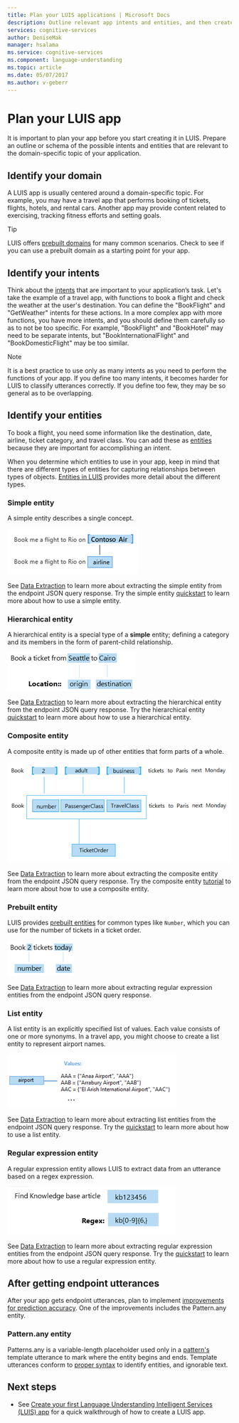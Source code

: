 ```yaml
---
title: Plan your LUIS applications | Microsoft Docs
description: Outline relevant app intents and entities, and then create your application plans in Language Understanding Intelligent Services (LUIS).
services: cognitive-services
author: DeniseMak
manager: hsalama
ms.service: cognitive-services
ms.component: language-understanding
ms.topic: article
ms.date: 05/07/2017
ms.author: v-geberr
---
```


# Plan your LUIS app

It is important to plan your app before you start creating it in LUIS. Prepare an outline or schema of the possible intents and entities that are relevant to the domain-specific topic of your application.  

## Identify your domain
A LUIS app is usually centered around a domain-specific topic.  For example, you may have a travel app that performs booking of tickets, flights, hotels, and rental cars. Another app may provide content related to exercising, tracking fitness efforts and setting goals. 

> [!TIP]
> LUIS offers [prebuilt domains](luis-how-to-use-prebuilt-domains.md) for many common scenarios.
> Check to see if you can use a prebuilt domain as a starting point for your app.

## Identify your intents
Think about the [intents](luis-concept-intent.md) that are important to your application’s task. Let's take the example of a travel app, with functions to book a flight and check the weather at the user's destination. You can define the "BookFlight" and "GetWeather" intents for these actions. In a more complex app with more functions, you have more intents, and you should define them carefully so as to not be too specific. For example, "BookFlight" and "BookHotel" may need to be separate intents, but "BookInternationalFlight" and "BookDomesticFlight" may be too similar.

> [!NOTE]
> It is a best practice to use only as many intents as you need to perform the functions of your app. If you define too many intents, it becomes harder for LUIS to classify utterances correctly. If you define too few, they may be so general as to be overlapping.


## Identify your entities
To book a flight, you need some information like the destination, date, airline, ticket category, and travel class. You can add these as [entities](luis-concept-entity-types.md) because they are important for accomplishing an intent. 

When you determine which entities to use in your app, keep in mind that there are different types of entities for capturing relationships between types of objects. [Entities in LUIS](luis-concept-entity-types.md) provides more detail about the different types.

### Simple entity
A simple entity describes a single concept.

![simple entity](./media/luis-plan-your-app/simple-entity.png)

See [Data Extraction](luis-concept-data-extraction.md#simple-entity-data) to learn more about extracting the simple entity from the endpoint JSON query response. Try the simple entity [quickstart](luis-quickstart-primary-and-secondary-data.md) to learn more about how to use a simple entity.

### Hierarchical entity
A hierarchical entity is a special type of a **simple** entity; defining a category and its members in the form of parent-child relationship.

![hierarchical entity](./media/luis-plan-your-app/hierarchical-entity.png)

See [Data Extraction](luis-concept-data-extraction.md#hierarchical-entity-data) to learn more about extracting the hierarchical entity from the endpoint JSON query response. Try the hierarchical entity [quickstart](luis-quickstart-intent-and-hier-entity.md) to learn more about how to use a hierarchical entity.

### Composite entity
A composite entity is made up of other entities that form parts of a whole. 

![composite entity](./media/luis-plan-your-app/composite-entity.png)

See [Data Extraction](luis-concept-data-extraction.md#composite-entity-data) to learn more about extracting the composite entity from the endpoint JSON query response. Try the composite entity [tutorial](luis-tutorial-composite-entity.md) to learn more about how to use a composite entity.

### Prebuilt entity
LUIS provides [prebuilt entities](Pre-builtEntities.md) for common types like `Number`, which you can use for the number of tickets in a ticket order.

![Number prebuilt entity](./media/luis-plan-your-app/number-entity.png)

See [Data Extraction](luis-concept-data-extraction.md#prebuilt-entity-data) to learn more about extracting regular expression entities from the endpoint JSON query response. 

### List entity 
A list entity is an explicitly specified list of values. Each value consists of one or more synonyms. In a travel app, you might choose to create a list entity to represent airport names.

![list entity](./media/luis-plan-your-app/list-entity.png)

See [Data Extraction](luis-concept-data-extraction.md#list-entity-data) to learn more about extracting list entities from the endpoint JSON query response. Try the [quickstart](luis-quickstart-intent-and-list-entity.md) to learn more about how to use a list entity.

### Regular expression entity
A regular expression entity allows LUIS to extract data from an utterance based on a regex expression.

![Regular expression entity](./media/luis-plan-your-app/regex-entity.png)

See [Data Extraction](luis-concept-data-extraction.md#regular-expression-entity-data) to learn more about extracting regular expression entities from the endpoint JSON query response. Try the [quickstart](luis-quickstart-intents-regex-entity.md) to learn more about how to use a regular expression entity.

## After getting endpoint utterances
After your app gets endpoint utterances, plan to implement [improvements for prediction accuracy](luis-concept-best-practices.md#improving-prediction-accuracy). One of the improvements includes the Pattern.any entity. 

### Pattern.any entity
Patterns.any is a variable-length placeholder used only in a [pattern's](luis-concept-patterns.md) template utterance to mark where the entity begins and ends. Template utterances conform to [proper syntax](luis-concept-patterns#pattern-syntax) to identify entities, and ignorable text.


## Next steps
* See [Create your first Language Understanding Intelligent Services (LUIS) app][luis-get-started-create-app] for a quick walkthrough of how to create a LUIS app.

[luis-get-started-create-app]: luis-get-started-create-app.md